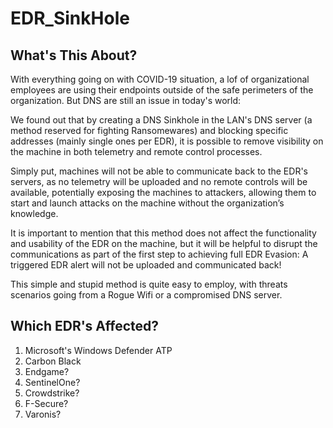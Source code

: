 # EDR_SinkHole

## What's This About?

With everything going on with COVID-19 situation, a lof of organizational employees are using their endpoints outside of the safe perimeters of the organization.
But DNS are still an issue in today's world:

We found out that by creating a DNS Sinkhole in the LAN's DNS server (a method reserved for fighting Ransomewares) and blocking specific addresses (mainly single ones per EDR), it is possible to remove visibility on the machine in both telemetry and remote control processes.

Simply put, machines will not be able to communicate back to the EDR's servers, as no telemetry will be uploaded and no remote controls will be available, potentially exposing the machines to attackers, allowing them to start and launch attacks on the machine without the organization’s knowledge.

It is important to mention that this method does not affect the functionality and usability of the EDR on the machine, but it will be helpful to disrupt the communications as part of the first step to achieving full EDR Evasion:
A triggered EDR alert will not be uploaded and communicated back!

This simple and stupid method is quite easy to employ, with threats scenarios going from a Rogue Wifi or a compromised DNS server.


## Which EDR's Affected?
1. Microsoft's Windows Defender ATP
2. Carbon Black
3. Endgame?
4. SentinelOne?
5. Crowdstrike?
6. F-Secure?
7. Varonis?
